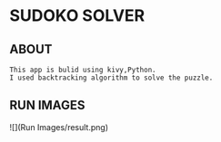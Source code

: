 # SUDOKO SOLVER

## ABOUT
    This app is bulid using kivy,Python.
    I used backtracking algorithm to solve the puzzle.
## RUN IMAGES
![](Run Images/result.png)
